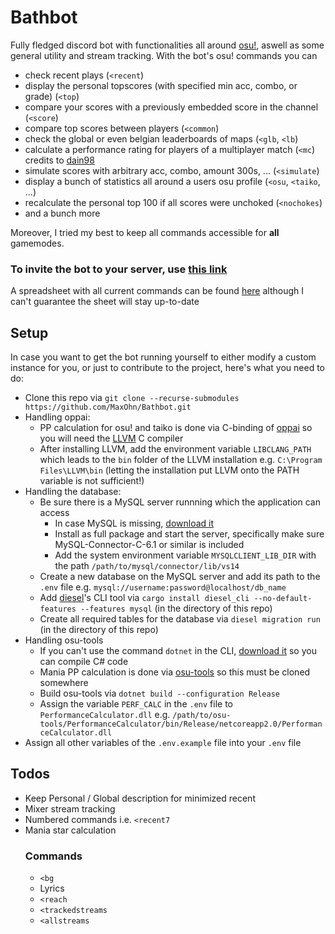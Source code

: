 # Bathbot
Fully fledged discord bot with functionalities all around [osu!](https://osu.ppy.sh/home), aswell as some general utility and stream tracking.
With the bot's osu! commands you can
- check recent plays (`<recent`)
- display the personal topscores (with specified min acc, combo, or grade) (`<top`)
- compare your scores with a previously embedded score in the channel (`<score`)
- compare top scores between players (`<common`)
- check the global or even belgian leaderboards of maps (`<glb`, `<lb`)
- calculate a performance rating for players of a multiplayer match (`<mc`) credits to [dain98](https://github.com/dain98/Minccino)
- simulate scores with arbitrary acc, combo, amount 300s, ... (`<simulate`)
- display a bunch of statistics all around a users osu profile (`<osu`, `<taiko`, ...)
- recalculate the personal top 100 if all scores were unchoked (`<nochokes`)
- and a bunch more

Moreover, I tried my best to keep all commands accessible for **all** gamemodes.
### To invite the bot to your server, use [this link](https://discordapp.com/api/oauth2/authorize?client_id=297073686916366336&permissions=8&scope=bot)
A spreadsheet with all current commands can be found [here](http://bit.ly/badecoms) although I can't guarantee the sheet will stay up-to-date

## Setup
In case you want to get the bot running yourself to either modify a custom instance for you, or just to contribute to the project, here's what you need to do:
- Clone this repo via `git clone --recurse-submodules https://github.com/MaxOhn/Bathbot.git`
- Handling oppai:
  - PP calculation for osu! and taiko is done via C-binding of [oppai](https://github.com/Francesco149/oppai-ng) so you will need the [LLVM](http://releases.llvm.org/download.html) C compiler
  - After installing LLVM, add the environment variable `LIBCLANG_PATH` which leads to the `bin` folder of the LLVM installation e.g. `C:\Program Files\LLVM\bin` (letting the installation put LLVM onto the PATH variable is not sufficient!)
- Handling the database:
  - Be sure there is a MySQL server runnning which the application can access
    - In case MySQL is missing, [download it](https://dev.mysql.com/downloads/installer/)
    - Install as full package and start the server, specifically make sure MySQL-Connector-C-6.1 or similar is included
    - Add the system environment variable `MYSQLCLIENT_LIB_DIR` with the path `/path/to/mysql/connector/lib/vs14`
  - Create a new database on the MySQL server and add its path to the `.env` file e.g. `mysql://username:password@localhost/db_name`
  - Add [diesel](https://diesel.rs/)'s CLI tool via `cargo install diesel_cli --no-default-features --features mysql` (in the directory of this repo)
  - Create all required tables for the database via `diesel migration run` (in the directory of this repo)
- Handling osu-tools
  - If you can't use the command `dotnet` in the CLI, [download it](https://dotnet.microsoft.com/download) so you can compile C# code
  - Mania PP calculation is done via [osu-tools](https://github.com/ppy/osu-tools) so this must be cloned somewhere
  - Build osu-tools via `dotnet build --configuration Release`
  - Assign the variable `PERF_CALC` in the `.env` file to `PerformanceCalculator.dll` e.g. `/path/to/osu-tools/PerformanceCalculator/bin/Release/netcoreapp2.0/PerformanceCalculator.dll`
- Assign all other variables of the `.env.example` file into your `.env` file

## Todos
- Keep Personal / Global description for minimized recent
- Mixer stream tracking
- Numbered commands i.e. `<recent7`
- Mania star calculation
  ### Commands
   - `<bg`
   - Lyrics
   - `<reach`
   - `<trackedstreams`
   - `<allstreams`